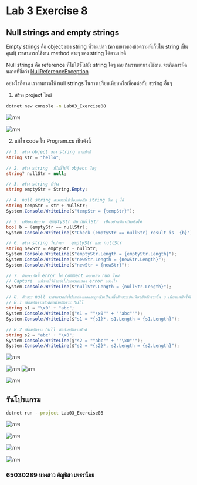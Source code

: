 # Lab 3 Exercise 8

## Null strings and empty strings

Empty strings คือ object ของ string ที่ว่างเปล่า (ความยาวของข้อความที่เก็บใน string เป็นศูนย์) เราสามารถใช้งาน method ต่างๆ ของ string ได้ตามปกติ

Null strings คือ reference ที่ไม่ได้ชี้ไปยัง string ใดๆ เลย ถ้าเราพยายามใช้งาน จะเกิดการผิดพลาดที่ชื่อว่า  [NullReferenceException](https://learn.microsoft.com/en-us/dotnet/api/system.nullreferenceexception?view=net-8.0)  

อย่างไรก็ตาม เราสามารถใช้ null strings ในการเปรียบเทียบหรือเชื่อมต่อกับ string อื่นๆ

1. สร้าง project ใหม่

```cmd
dotnet new console -n Lab03_Exercise08
```
![ภาพ](https://github.com/AnchisaPhetnoi/03376836-OOP-2566-Lab-03/assets/144197034/0eff9fdb-a024-49da-a32d-5f791fbf240c)

![ภาพ](https://github.com/AnchisaPhetnoi/03376836-OOP-2566-Lab-03/assets/144197034/8303baf9-b692-4365-ac04-ecee2f498adf)

2. แก้ไข code ใน Program.cs เป็นดังนี้

```cs
// 1. สร้าง object ของ string ตามปกติ  
string str = "hello";

// 2. สร้าง string  ที่ไม่ชี้ไปที่ object ใดๆ   
string? nullStr = null;

// 3. สร้าง string ที่ว่าง   
string emptyStr = String.Empty;

// 4. null string สามารถใช้เชื่อมต่อกับ string อื่น ๆ ได้ 
string tempStr = str + nullStr;
System.Console.WriteLine($"tempStr = {tempStr}");  

// 5. เปรียบเทียบว่า  emptyStr กับ nullStr  เป็นอย่างเดียวกันหรือไม่
bool b = (emptyStr == nullStr);
System.Console.WriteLine($"Check (emptyStr == nullStr) result is  {b}");

// 6. สร้าง string ใหม่จาก   emptyStr และ nullStr  
string newStr = emptyStr + nullStr;
System.Console.WriteLine($"emptyStr.Length = {emptyStr.Length}");
System.Console.WriteLine($"newStr.Length = {newStr.Length}");
System.Console.WriteLine($"newStr = {newStr}");

// 7. ถ้าบรรทัดนี้ error ให้ comment ออกแล้ว run ใหม่ 
// Capture  หน้าจอไว้ด้วยว่าโปรแกรมแสดง error อย่างไร
System.Console.WriteLine($"nullStr.Length = {nullStr.Length}");

// 8. อักขระ null จะสามารถส่งไปแแสดงผลและถูกนับเป็นหนึ่งอักขระเช่นเดียวกับอักขระอื่น ๆ เพียงแต่มันไม่แสดงรูปร่างบนหน้าจอภาพ  
// 8.1 เชื่อมอักขระปกติต่อท้ายอักขระ null
string s1 = "\x0" + "abc";
System.Console.WriteLine(@"s1 = ""\x0"" + ""abc""");
System.Console.WriteLine($"s1 = *{s1}*, s1.Length = {s1.Length}");

// 8.2 เชื่อมอักขระ null ต่อท้ายอักขระปกติ
string s2 = "abc" + "\x0";
System.Console.WriteLine(@"s2 = ""abc"" + ""\x0""");
System.Console.WriteLine($"s2 = *{s2}*, s2.Length = {s2.Length}");
```
![ภาพ](https://github.com/AnchisaPhetnoi/03376836-OOP-2566-Lab-03/assets/144197034/b72a925e-c1e8-4e7c-9a3a-1f3e0c3a4841)

![ภาพ](https://github.com/AnchisaPhetnoi/03376836-OOP-2566-Lab-03/assets/144197034/8843c32f-84a1-4c7a-9f39-c8d85cf1b3c9)
![ภาพ](https://github.com/AnchisaPhetnoi/03376836-OOP-2566-Lab-03/assets/144197034/2e71f867-b932-4c5a-a61d-1ce512eeb0a7)

![ภาพ](https://github.com/AnchisaPhetnoi/03376836-OOP-2566-Lab-03/assets/144197034/8343c438-dd3c-42b0-bb55-53d2802f1556)

## รันโปรแกรม

```cmd
dotnet run --project Lab03_Exercise08
```
![ภาพ](https://github.com/AnchisaPhetnoi/03376836-OOP-2566-Lab-03/assets/144197034/6324e717-3a37-4da2-81a1-f76891a2d985)

![ภาพ](https://github.com/AnchisaPhetnoi/03376836-OOP-2566-Lab-03/assets/144197034/79f61d37-9446-434e-892e-2b7e6ae23f76)

![ภาพ](https://github.com/AnchisaPhetnoi/03376836-OOP-2566-Lab-03/assets/144197034/a4506955-b5c7-4a80-8107-382e07788f1b)

![ภาพ](https://github.com/AnchisaPhetnoi/03376836-OOP-2566-Lab-03/assets/144197034/8c3e0790-853a-4915-aa4f-aa3c86294587)


### 65030289 นางสาว อัญชิสา เพชรน้อย
